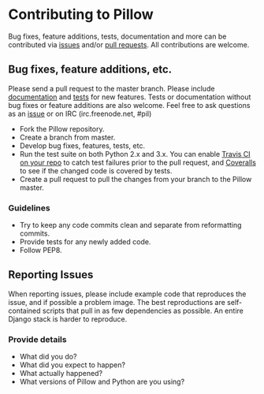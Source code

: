 # Contributing to Pillow

Bug fixes, feature additions, tests, documentation and more can be contributed via [issues](https://github.com/python-pillow/Pillow/issues) and/or [pull requests](https://github.com/python-pillow/Pillow/issues). All contributions are welcome.

## Bug fixes, feature additions, etc.

Please send a pull request to the master branch. Please include [documentation](http://pillow.readthedocs.org) and [tests](Tests/README.rst) for new features. Tests or documentation without bug fixes or feature additions are also welcome. Feel free to ask questions as an [issue](https://github.com/python-pillow/Pillow/issues/new) or on IRC (irc.freenode.net, #pil)

- Fork the Pillow repository.
- Create a branch from master.
- Develop bug fixes, features, tests, etc.
- Run the test suite on both Python 2.x and 3.x. You can enable [Travis CI on your repo](https://travis-ci.org/profile/) to catch test failures prior to the pull request, and [Coveralls](https://coveralls.io/repos/new) to see if the changed code is covered by tests.
- Create a pull request to pull the changes from your branch to the Pillow master.

### Guidelines

- Try to keep any code commits clean and separate from reformatting commits.
- Provide tests for any newly added code.
- Follow PEP8.

## Reporting Issues

When reporting issues, please include example code that reproduces the issue, and if possible a problem image. The best reproductions are self-contained scripts that pull in as few dependencies as possible. An entire Django stack is harder to reproduce.

### Provide details

- What did you do?
- What did you expect to happen?
- What actually happened?
- What versions of Pillow and Python are you using?
